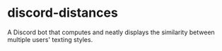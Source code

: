 # discord-distances
A Discord bot that computes and neatly displays the similarity between multiple users' texting styles.
